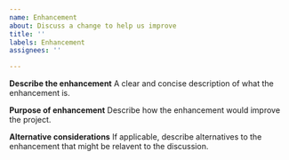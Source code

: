 ```yaml
---
name: Enhancement
about: Discuss a change to help us improve
title: ''
labels: Enhancement
assignees: ''

---
```


**Describe the enhancement**
A clear and concise description of what the enhancement is.

**Purpose of enhancement**
Describe how the enhancement would improve the project.

**Alternative considerations**
If applicable, describe alternatives to the enhancement that might be relavent to the discussion.
